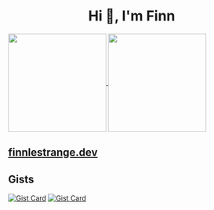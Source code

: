 <h1 align="center">Hi 👋, I'm Finn</h1>

<a href="https://github.com/finnlestrange">
  <img height=200 align="center" src="https://github-readme-stats.vercel.app/api?username=finnlestrange&show_icons=true&theme=dark&rank_icon=github&ring_color=79FF97&include_all_commits=true&bg_color=00000000" />
</a>
<a href="https://github.com/finnlestrange">
  <img height=200 align="center" src="https://github-readme-stats.vercel.app/api/top-langs?username=finnlestrange&show_icons=true&theme=dark&bg_color=00000000&layout=compact&langs_count=8&card_width=320" />
</a>

## [finnlestrange.dev](https://finnlestrange.dev)

## Gists
[![Gist Card](https://github-readme-stats.vercel.app/api/gist?id=c092e62a5c6197189cbe08e9666bc2c0&show_owner=true&theme=dark&bg_color=00000000)](https://gist.github.com/finnlestrange/c092e62a5c6197189cbe08e9666bc2c0/) [![Gist Card](https://github-readme-stats.vercel.app/api/gist?id=5a1d8465c094678b9f87c65198d41cf1&show_owner=true&theme=dark&bg_color=00000000)](https://gist.github.com/finnlestrange/5a1d8465c094678b9f87c65198d41cf1/)
